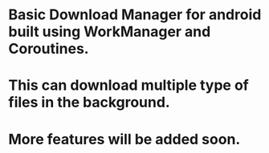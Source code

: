 # Basic Download Manager for android built using WorkManager and Coroutines.
# This can download multiple type of files in the background.
# More features will be added soon.
